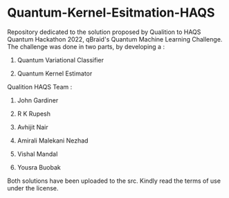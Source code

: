 # Quantum-Kernel-Esitmation-HAQS
Repository dedicated to the solution proposed by Qualition to HAQS Quantum Hackathon 2022, qBraid's Quantum Machine Learning Challenge. The challenge was done in two parts, by developing a :

1) Quantum Variational Classifier

2) Quantum Kernel Estimator

Qualition HAQS Team :

1) John Gardiner

2) R K Rupesh

3) Avhijit Nair

4) Amirali Malekani Nezhad

5) Vishal Mandal

6) Yousra Buobak

Both solutions have been uploaded to the src. Kindly read the terms of use under the license.
